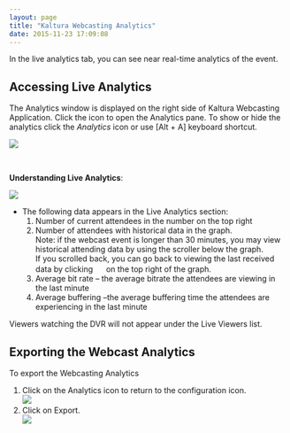 ```yaml
---
layout: page
title: "Kaltura Webcasting Analytics"
date: 2015-11-23 17:09:08
---
```


<p>
    In the live analytics tab, you can see near real-time analytics of the event.
  </p>
  
  <h2 id="ManagingaLiveBroadcast-AccessingLiveAnalytics">
    Accessing Live Analytics
  </h2>
  
  <p>
    The Analytics window is displayed on the right side of Kaltura Webcasting Application. Click the icon to open the Analytics pane. To show or hide the analytics click the <em>Analytics</em> icon or use [Alt + A] keyboard shortcut.
  </p>
  
  <p>
    <img src="{{site.url}}/assets/2615">
  </p>
  
  <div class="table-wrap">
     
  </div>
  
  <p>
    <strong>Understanding Live <span class="inline-comment-marker valid" data-ref="dfc0c364-6c53-434e-a862-7b0a159ba00f">Analytics</span></strong>:
  </p>
  
  <p>
    <img src="{{site.url}}/assets/2616">
  </p>
  
  <ul>
    <li>
      The following data appears in the Live Analytics section:<ol>
        <li>
          Number of current attendees in the number on the top right
        </li>
        <li>
          Number of attendees with historical data in the graph.<br />Note: if the webcast event is longer than 30 minutes, you may view historical attending data by using the scroller below the graph. <br />If you scrolled back, you can go back to viewing the last received data by clicking <span class="confluence-embedded-file-wrapper confluence-embedded-manual-size"><img class="confluence-embedded-image confluence-thumbnail" src="https://kaltura.atlassian.net/wiki/download/thumbnails/60032899/image2015-7-27%2010%3A52%3A12.png?version=1&modificationDate=1437987138259&api=v2" border="0" width="16" data-image-src="/wiki/download/attachments/60032899/image2015-7-27%2010%3A52%3A12.png?version=1&modificationDate=1437987138259&api=v2" data-unresolved-comment-count="0" data-linked-resource-id="67764494" data-linked-resource-version="1" data-linked-resource-type="attachment" data-linked-resource-default-alias="image2015-7-27 10:52:12.png" data-base-url="https://kaltura.atlassian.net/wiki" data-linked-resource-content-type="image/png" data-linked-resource-container-id="60032899" data-linked-resource-container-version="16" /></span> on the top right of the graph.
        </li>
        <li>
          Average bit rate – the average bitrate the attendees are viewing in the last minute
        </li>
        <li>
          Average buffering –the average buffering time the attendees are experiencing in the last minute
        </li>
      </ol>
    </li>
  </ul>
  
  <p class="mce-note-graphic">
    Viewers watching the DVR will not appear under the Live Viewers list.
  </p>
  
  <h2>
    <a name="export"></a>Exporting the Webcast Analytics
  </h2>
  
  <p class="mce-procedure">
    To export the Webcasting Analytics
  </p>
  
  <ol>
    <li>
      Click on the Analytics icon to return to the configuration icon.<br /><img src="{{site.url}}/assets/2621">
    </li>
    <li>
      Click on Export.<br /><img src="{{site.url}}/assets/2622">
    </li>
  </ol>